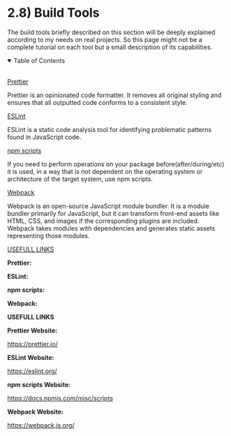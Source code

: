 # 2.8) Build Tools

The build tools briefly described on this section will be deeply explained according to my needs on real projects. So this page might not be a complete tutorial on each tool but a small description of its capabilities.

<details open>
<summary>Table of Contents</summary>
<br>

[Prettier](#h1)

Prettier is an opinionated code formatter. It removes all original styling and ensures that all outputted code conforms to a consistent style. 

[ESLint](#h2)

ESLint is a static code analysis tool for identifying problematic patterns found in JavaScript code. 

[npm scripts](#h3)

If you need to perform operations on your package before(after/during/etc) it is used, in a way that is not dependent on the operating system or architecture of the target system, use npm scripts. 

[Webpack](#h4)

Webpack is an open-source JavaScript module bundler. It is a module bundler primarily for JavaScript, but it can transform front-end assets like HTML, CSS, and images if the corresponding plugins are included. Webpack takes modules with dependencies and generates static assets representing those modules.

[USEFULL LINKS](#h5)

</details>

<a name="h1"/>

**Prettier:**

<a name="h2"/>

**ESLint:**

<a name="h3"/>

**npm scripts:**

<a name="h4"/>

**Webpack:**

<a name="h5"/>

**USEFULL LINKS**

**Prettier Website:**

https://prettier.io/

**ESLint Website:**

https://eslint.org/

**npm scripts Website:**

https://docs.npmjs.com/misc/scripts

**Webpack Website:**

https://webpack.js.org/
